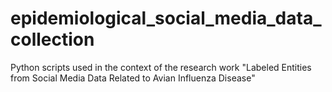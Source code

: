 # epidemiological_social_media_data_collection
Python scripts used in the context of the research work "Labeled Entities from Social Media Data Related to Avian Influenza Disease"
